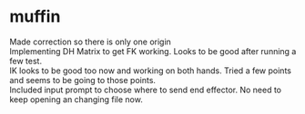 # muffin

Made correction so there is only one origin  
Implementing DH Matrix to get FK working. Looks to be good after running a few test.  
IK looks to be good too now and working on both hands. Tried a few points and seems to be going to those points.  
Included input prompt to choose where to send end effector. No need to keep opening an changing file now.  

